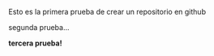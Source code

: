 Esto es la primera prueba de crear un repositorio en github

segunda prueba...

__tercera prueba!__
